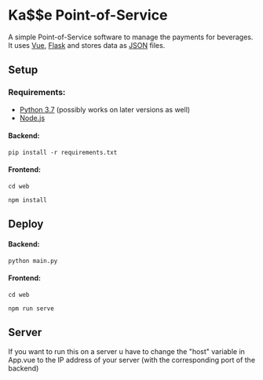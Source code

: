 # Ka$$e Point-of-Service

A simple Point-of-Service software to manage the payments for beverages.
It uses [Vue](https://vuejs.org/), [Flask](https://flask.palletsprojects.com/) and stores data as [JSON](https://www.json.org/) files.

## Setup

### Requirements:

- [Python 3.7](https://www.python.org/) (possibly works on later versions as well)
- [Node.js](https://nodejs.org/en/)

#### Backend:
```
pip install -r requirements.txt
```

#### Frontend:
```
cd web

npm install
```

## Deploy
#### Backend:
```
python main.py
```

#### Frontend:
```
cd web

npm run serve
```
## Server

If you want to run this on a server u have to change the "host" variable in App.vue to the IP address of your server (with the corresponding port of the backend)
